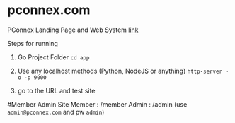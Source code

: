 # pconnex.com
PConnex Landing Page and Web System [link](http://www.pconnex.com/v2)

Steps for running

1. Go Project Folder `cd app`

2. Use any localhost methods (Python, NodeJS or anything) `http-server -o -p 9000`

3. go to the URL and test site

#Member Admin Site
Member : /member
Admin : /admin (use `admin@pconnex.com` and pw `admin`)